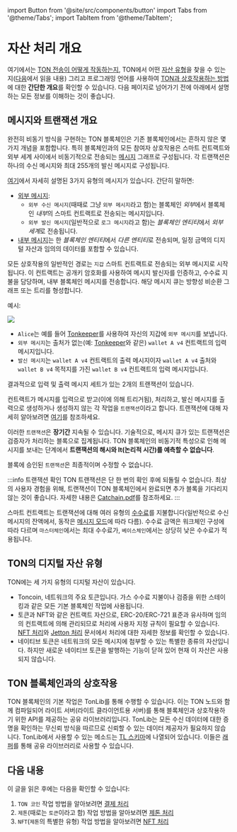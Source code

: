 import Button from '@site/src/components/button'
import Tabs from '@theme/Tabs';
import TabItem from '@theme/TabItem';

# 자산 처리 개요

여기에서는 [TON 전송이 어떻게 작동하는지](/v3/documentation/dapps/assets/overview#overview-on-messages-and-transactions), TON에서 어떤 [자산 유형](/v3/documentation/dapps/assets/overview#digital-asset-types-on-ton)을 찾을 수 있는지([다음](/v3/documentation/dapps/assets/overview#read-next)에서 읽을 내용) 그리고 프로그래밍 언어를 사용하여 [TON과 상호작용하는 방법](/v3/documentation/dapps/assets/overview#interaction-with-ton-blockchain)에 대한 **간단한 개요**를 확인할 수 있습니다. 다음 페이지로 넘어가기 전에 아래에서 설명하는 모든 정보를 이해하는 것이 좋습니다.

## 메시지와 트랜잭션 개요

완전히 비동기 방식을 구현하는 TON 블록체인은 기존 블록체인에서는 흔하지 않은 몇 가지 개념을 포함합니다. 특히 블록체인과의 모든 참여자 상호작용은 스마트 컨트랙트와 외부 세계 사이에서 비동기적으로 전송되는 [메시지](/v3/documentation/smart-contracts/message-management/messages-and-transactions) 그래프로 구성됩니다. 각 트랜잭션은 하나의 수신 메시지와 최대 255개의 발신 메시지로 구성됩니다.

[여기](/v3/documentation/smart-contracts/message-management/sending-messages#types-of-messages)에서 자세히 설명된 3가지 유형의 메시지가 있습니다. 간단히 말하면:

- [외부 메시지](/v3/documentation/smart-contracts/message-management/external-messages):
  - `외부 수신 메시지`(때때로 그냥 `외부 메시지`라고 함)는 블록체인 *외부*에서 블록체인 *내부*의 스마트 컨트랙트로 전송되는 메시지입니다.
  - `외부 발신 메시지`(일반적으로 `로그 메시지`라고 함)는 *블록체인 엔티티*에서 *외부 세계*로 전송됩니다.
- [내부 메시지](/v3/documentation/smart-contracts/message-management/internal-messages)는 한 *블록체인 엔티티*에서 *다른 엔티티*로 전송되며, 일정 금액의 디지털 자산과 임의의 데이터를 포함할 수 있습니다.

모든 상호작용의 일반적인 경로는 `지갑` 스마트 컨트랙트로 전송되는 외부 메시지로 시작됩니다. 이 컨트랙트는 공개키 암호화를 사용하여 메시지 발신자를 인증하고, 수수료 지불을 담당하며, 내부 블록체인 메시지를 전송합니다. 해당 메시지 큐는 방향성 비순환 그래프 또는 트리를 형성합니다.

예시:

![](/img/docs/asset-processing/alicemsgDAG.svg)

- `Alice`는 예를 들어 [Tonkeeper](https://tonkeeper.com/)를 사용하여 자신의 지갑에 `외부 메시지`를 보냅니다.
- `외부 메시지`는 출처가 없는(예: [Tonkeeper](https://tonkeeper.com/)와 같은) `wallet A v4` 컨트랙트의 입력 메시지입니다.
- `발신 메시지`는 `wallet A v4` 컨트랙트의 출력 메시지이자 `wallet A v4` 출처와 `wallet B v4` 목적지를 가진 `wallet B v4` 컨트랙트의 입력 메시지입니다.

결과적으로 입력 및 출력 메시지 세트가 있는 2개의 트랜잭션이 있습니다.

컨트랙트가 메시지를 입력으로 받고(이에 의해 트리거됨), 처리하고, 발신 메시지를 출력으로 생성하거나 생성하지 않는 각 작업을 `트랜잭션`이라고 합니다. 트랜잭션에 대해 자세히 알아보려면 [여기](/v3/documentation/smart-contracts/message-management/messages-and-transactions#what-is-a-transaction)를 참조하세요.

이러한 `트랜잭션`은 **장기간** 지속될 수 있습니다. 기술적으로, 메시지 큐가 있는 트랜잭션은 검증자가 처리하는 블록으로 집계됩니다. TON 블록체인의 비동기적 특성으로 인해 메시지를 보내는 단계에서 **트랜잭션의 해시와 lt(논리적 시간)를 예측할 수 없습니다**.

블록에 승인된 `트랜잭션`은 최종적이며 수정할 수 없습니다.

:::info 트랜잭션 확인
TON 트랜잭션은 단 한 번의 확인 후에 되돌릴 수 없습니다. 최상의 사용자 경험을 위해, 트랜잭션이 TON 블록체인에서 완료되면 추가 블록을 기다리지 않는 것이 좋습니다. 자세한 내용은 [Catchain.pdf](https://docs.ton.org/catchain.pdf#page=3)를 참조하세요.
:::

스마트 컨트랙트는 트랜잭션에 대해 여러 유형의 [수수료](/v3/documentation/smart-contracts/transaction-fees/fees)를 지불합니다(일반적으로 수신 메시지의 잔액에서, 동작은 [메시지 모드](/v3/documentation/smart-contracts/message-management/sending-messages#message-modes)에 따라 다름). 수수료 금액은 워크체인 구성에 따라 다르며 `마스터체인`에서는 최대 수수료가, `베이스체인`에서는 상당히 낮은 수수료가 적용됩니다.

## TON의 디지털 자산 유형

TON에는 세 가지 유형의 디지털 자산이 있습니다.

- Toncoin, 네트워크의 주요 토큰입니다. 가스 수수료 지불이나 검증을 위한 스테이킹과 같은 모든 기본 블록체인 작업에 사용됩니다.
- 토큰과 NFT와 같은 컨트랙트 자산으로, ERC-20/ERC-721 표준과 유사하며 임의의 컨트랙트에 의해 관리되므로 처리에 사용자 지정 규칙이 필요할 수 있습니다. [NFT 처리](/v3/guidelines/dapps/asset-processing/nft-processing/nfts)와 [Jetton 처리](/v3/guidelines/dapps/asset-processing/jettons) 문서에서 처리에 대한 자세한 정보를 확인할 수 있습니다.
- 네이티브 토큰은 네트워크의 모든 메시지에 첨부할 수 있는 특별한 종류의 자산입니다. 하지만 새로운 네이티브 토큰을 발행하는 기능이 닫혀 있어 현재 이 자산은 사용되지 않습니다.

## TON 블록체인과의 상호작용

TON 블록체인의 기본 작업은 TonLib를 통해 수행할 수 있습니다. 이는 TON 노드와 함께 컴파일되어 라이트 서버(라이트 클라이언트용 서버)를 통해 블록체인과 상호작용하기 위한 API를 제공하는 공유 라이브러리입니다. TonLib는 모든 수신 데이터에 대한 증명을 확인하는 무신뢰 방식을 따르므로 신뢰할 수 있는 데이터 제공자가 필요하지 않습니다. TonLib에서 사용할 수 있는 메소드는 [TL 스키마](https://github.com/ton-blockchain/ton/blob/master/tl/generate/scheme/tonlib_api.tl#L234)에 나열되어 있습니다. 이들은 [래퍼](/v3/guidelines/dapps/asset-processing/payments-processing/#sdks)를 통해 공유 라이브러리로 사용할 수 있습니다.

## 다음 내용

이 글을 읽은 후에는 다음을 확인할 수 있습니다:

1. `TON 코인` 작업 방법을 알아보려면 [결제 처리](/v3/guidelines/dapps/asset-processing/payments-processing)
2. `제톤`(때로는 `토큰`이라고 함) 작업 방법을 알아보려면 [제톤 처리](/v3/guidelines/dapps/asset-processing/jettons)
3. `NFT`(`제톤`의 특별한 유형) 작업 방법을 알아보려면 [NFT 처리](/v3/guidelines/dapps/asset-processing/nft-processing/nfts)
